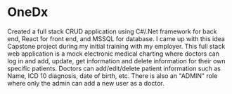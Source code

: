 # OneDx

Created a full stack CRUD application using C#/.Net framework for back end, React for front end, and MSSQL for database.
I came up with this idea Capstone project during my initial training with my employer. 
This full stack web application is a mock electronic medical charting where doctors can log in and add, update, get information 
and delete information for their own specific patients.
Doctors can add/edit/delete patient information such as Name, ICD 10 diagnosis, date of birth, etc.
There is also an "ADMIN" role where only the admin can add a new user as a doctor.

